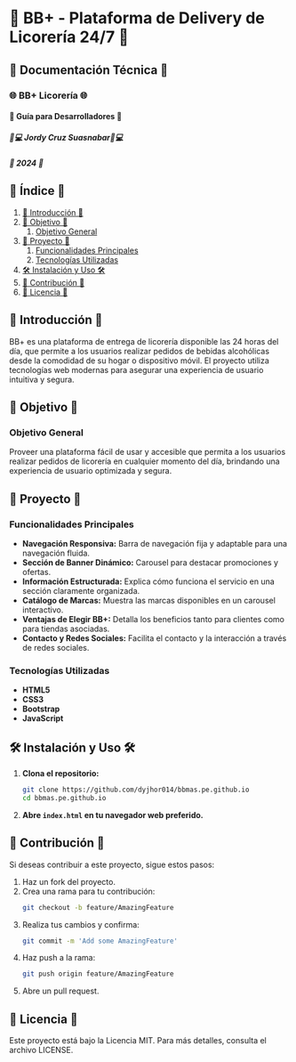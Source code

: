 
# 🥂 BB+ - Plataforma de Delivery de Licorería 24/7 🥂

## 📄 Documentación Técnica 📄

### 🌐 BB+ Licorería 🌐
#### 📄 Guía para Desarrolladores 📄

##### 🧑💻 Jordy Cruz Suasnabar🧑💻
##### 📅 2024 📅

## 📑 Índice 📑
1. [📄 Introducción 📄](#📄-introducción-📄)
2. [🎯 Objetivo 🎯](#🎯-objetivo-🎯)
   1. [Objetivo General](#objetivo-general)
3. [🚀 Proyecto 🚀](#🚀-proyecto-🚀)
   1. [Funcionalidades Principales](#funcionalidades-principales)
   2. [Tecnologías Utilizadas](#tecnologías-utilizadas)
4. [🛠️ Instalación y Uso 🛠️](#🛠️-instalación-y-uso-🛠️)
5. [🤝 Contribución 🤝](#🤝-contribución-🤝)
6. [📄 Licencia 📄](#📄-licencia-📄)

## 📄 Introducción 📄

BB+ es una plataforma de entrega de licorería disponible las 24 horas del día, que permite a los usuarios realizar pedidos de bebidas alcohólicas desde la comodidad de su hogar o dispositivo móvil. El proyecto utiliza tecnologías web modernas para asegurar una experiencia de usuario intuitiva y segura.

## 🎯 Objetivo 🎯

### Objetivo General
Proveer una plataforma fácil de usar y accesible que permita a los usuarios realizar pedidos de licorería en cualquier momento del día, brindando una experiencia de usuario optimizada y segura.

## 🚀 Proyecto 🚀

### Funcionalidades Principales
- **Navegación Responsiva:** Barra de navegación fija y adaptable para una navegación fluida.
- **Sección de Banner Dinámico:** Carousel para destacar promociones y ofertas.
- **Información Estructurada:** Explica cómo funciona el servicio en una sección claramente organizada.
- **Catálogo de Marcas:** Muestra las marcas disponibles en un carousel interactivo.
- **Ventajas de Elegir BB+:** Detalla los beneficios tanto para clientes como para tiendas asociadas.
- **Contacto y Redes Sociales:** Facilita el contacto y la interacción a través de redes sociales.

### Tecnologías Utilizadas
- **HTML5**
- **CSS3**
- **Bootstrap**
- **JavaScript**

## 🛠️ Instalación y Uso 🛠️

1. **Clona el repositorio:**
   ```bash
   git clone https://github.com/dyjhor014/bbmas.pe.github.io
   cd bbmas.pe.github.io
   ```

2. **Abre `index.html` en tu navegador web preferido.**

## 🤝 Contribución 🤝

Si deseas contribuir a este proyecto, sigue estos pasos:

1. Haz un fork del proyecto.
2. Crea una rama para tu contribución:
   ```bash
   git checkout -b feature/AmazingFeature
   ```
3. Realiza tus cambios y confirma:
   ```bash
   git commit -m 'Add some AmazingFeature'
   ```
4. Haz push a la rama:
   ```bash
   git push origin feature/AmazingFeature
   ```
5. Abre un pull request.

## 📄 Licencia 📄

Este proyecto está bajo la Licencia MIT. Para más detalles, consulta el archivo LICENSE.
